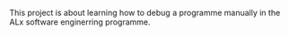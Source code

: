 This project is about learning how to debug a programme manually in the ALx software enginerring programme.
